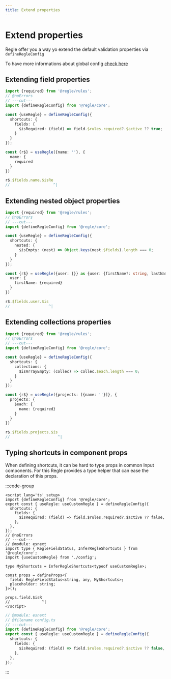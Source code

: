 ```yaml
---
title: Extend properties
---
```



# Extend properties

Regle offer you a way yo extend the default validation properties via `defineRegleConfig`

To have more informations about global config [check here](/core-concepts/global-config)


## Extending field properties


```ts twoslash
import {required} from '@regle/rules';
// @noErrors
// ---cut---
import {defineRegleConfig} from '@regle/core';

const {useRegle} = defineRegleConfig({
  shortcuts: {
    fields: {
      $isRequired: (field) => field.$rules.required?.$active ?? true;
    }
  }
});

const {r$} = useRegle({name: ''}, {
  name: {
    required
  }
})

r$.$fields.name.$isRe
//                   ^|
```


## Extending nested object properties


```ts twoslash
import {required} from '@regle/rules';
// @noErrors
// ---cut---
import {defineRegleConfig} from '@regle/core';

const {useRegle} = defineRegleConfig({
  shortcuts: {
    nested: {
      $isEmpty: (nest) => Object.keys(nest.$fields).length === 0;
    }
  }
});

const {r$} = useRegle({user: {}} as {user: {firstName?: string, lastName?: string}}, {
  user: {
    firstName: {required}
  }
})

r$.$fields.user.$is
//                 ^|

```


## Extending collections properties


```ts twoslash
import {required} from '@regle/rules';
// @noErrors
// ---cut---
import {defineRegleConfig} from '@regle/core';

const {useRegle} = defineRegleConfig({
  shortcuts: {
    collections: {
      $isArrayEmpty: (collec) => collec.$each.length === 0;
    }
  }
});

const {r$} = useRegle({projects: [{name: ''}]}, {
  projects: {
    $each: {
      name: {required}
    }
  }
})

r$.$fields.projects.$is
//                     ^|

```


## Typing shortcuts in component props <span data-title='*.ts'></span>

When defining shortcuts, it can be hard to type props in common Input components.
For this Regle provides a type helper that can ease the declaration of this props.


:::code-group

```vue twoslash [myInput.vue]
<script lang='ts' setup>
import {defineRegleConfig} from '@regle/core';
export const { useRegle: useCustomRegle } = defineRegleConfig({
  shortcuts: {
    fields: {
      $isRequired: (field) => field.$rules.required?.$active ?? false,
    },
  },
});
// @noErrors
// ---cut---
// @module: esnext
import type { RegleFieldStatus, InferRegleShortcuts } from '@regle/core';
import {useCustomRegle} from './config';

type MyShortcuts = InferRegleShortcuts<typeof useCustomRegle>;

const props = defineProps<{
  field: RegleFieldStatus<string, any, MyShortcuts>;
  placeholder: string;
}>();

props.field.$isR
//              ^|
</script>
```

```ts twoslash [config.ts]
// @module: esnext
// @filename config.ts
// ---cut---
import {defineRegleConfig} from '@regle/core';
export const { useRegle: useCustomRegle } = defineRegleConfig({
  shortcuts: {
    fields: {
      $isRequired: (field) => field.$rules.required?.$active ?? false,
    },
  },
});
```
:::